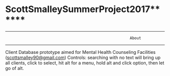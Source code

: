 # ********************************************ScottSmalleySummerProject2017**************************************************

______________________________________________________________________________________________________________________________
                                                           About                                                               
______________________________________________________________________________________________________________________________
                                                           
Client Database prototype aimed for Mental Health Counseling Facilities (scottsmalley90@gmail.com) Controls: searching with no text will bring up all clients, click to select, hit alt for a menu, hold alt and click option, then let go of alt.
